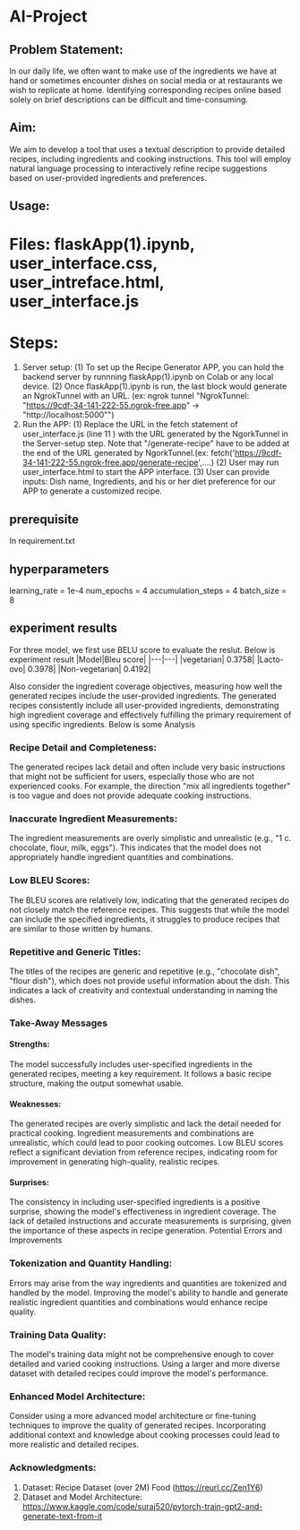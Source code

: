 # AI-Project

## Problem Statement: 
In our daily life, we often want to make use of the ingredients we have at hand or sometimes encounter dishes on social media or at restaurants we wish to replicate at home. Identifying corresponding recipes online based solely on brief descriptions can be difficult and time-consuming.
## Aim:
We aim to develop a tool that uses a textual description to provide detailed recipes, including ingredients and cooking instructions. This tool will employ natural language processing to interactively refine recipe suggestions based on user-provided ingredients and preferences.
## Usage:
# Files: flaskApp(1).ipynb, user_interface.css, user_intreface.html, user_interface.js
# Steps:
1. Server setup:
  (1) To set up the Recipe Generator APP, you can hold the backend server by runnning flaskApp(1).ipynb on Colab or any local device.
  (2) Once flaskApp(1).ipynb is run, the last block would generate an NgrokTunnel with an URL. (ex: ngrok tunnel "NgrokTunnel: "https://9cdf-34-141-222-55.ngrok-free.app" -> "http://localhost:5000"")
2. Run the APP:
  (1) Replace the URL in the fetch statement of user_interface.js (line 11 ) with the URL generated by the NgorkTunnel in the Server-setup step. Note that "/generate-recipe" have to be added at the end of the URL generated by NgorkTunnel.(ex: fetch('https://9cdf-34-141-222-55.ngrok-free.app/generate-recipe',....) 
  (2) User may run user_interface.html to start the APP interface.
  (3) User can provide inputs: Dish name, Ingredients, and his or her diet preference for our APP to generate a customized recipe.

## prerequisite
In requirement.txt
## hyperparameters
learning_rate = 1e-4
num_epochs = 4
accumulation_steps = 4
batch_size = 8

## experiment results
For three model, we first use BELU score to evaluate the reslut. Below is experiment result
|Model|Bleu score|
|---|---|
|vegetarian| 0.3758|
|Lacto-ovo| 0.3978|
|Non-vegetarian| 0.4192|

Also consider the ingredient coverage objectives, measuring how well the generated recipes include the user-provided ingredients. The generated recipes consistently include all user-provided ingredients, demonstrating high ingredient coverage and effectively fulfilling the primary requirement of using specific ingredients. 
Below is some Analysis
### Recipe Detail and Completeness: 
The generated recipes lack detail and often include very basic instructions that might not be sufficient for users, especially those who are not experienced cooks. For example, the direction "mix all ingredients together" is too vague and does not provide adequate cooking instructions. 
### Inaccurate Ingredient Measurements: 
The ingredient measurements are overly simplistic and unrealistic (e.g., "1 c. chocolate, flour, milk, eggs"). This indicates that the model does not appropriately handle ingredient quantities and combinations. 
### Low BLEU Scores: 
The BLEU scores are relatively low, indicating that the generated recipes do not closely match the reference recipes. This suggests that while the model can include the specified ingredients, it struggles to produce recipes that are similar to those written by humans. 
### Repetitive and Generic Titles: 
The titles of the recipes are generic and repetitive (e.g., "chocolate dish", "flour dish"), which does not provide useful information about the dish. This indicates a lack of creativity and contextual understanding in naming the dishes. 
### Take-Away Messages 
#### Strengths: 
The model successfully includes user-specified ingredients in the generated recipes, meeting a key requirement. It follows a basic recipe structure, making the output somewhat usable. 
#### Weaknesses: 
The generated recipes are overly simplistic and lack the detail needed for practical cooking. Ingredient measurements and combinations are unrealistic, which could lead to poor cooking outcomes. Low BLEU scores reflect a significant deviation from reference recipes, indicating room for improvement in generating high-quality, realistic recipes. 
#### Surprises: 
The consistency in including user-specified ingredients is a positive surprise, showing the model's effectiveness in ingredient coverage. The lack of detailed instructions and accurate measurements is surprising, given the importance of these aspects in recipe generation. 
Potential Errors and Improvements 
### Tokenization and Quantity Handling: 
Errors may arise from the way ingredients and quantities are tokenized and handled by the model. Improving the model's ability to handle and generate realistic ingredient quantities and combinations would enhance recipe quality. 
### Training Data Quality: 
The model's training data might not be comprehensive enough to cover detailed and varied cooking instructions. Using a larger and more diverse dataset with detailed recipes could improve the  model's performance. 
### Enhanced Model Architecture: 
Consider using a more advanced model architecture or fine-tuning techniques to improve the quality of generated recipes. Incorporating additional context and knowledge about cooking processes could lead to more realistic and detailed recipes.
### Acknowledgments:
1. Dataset: Recipe Dataset (over 2M) Food (https://reurl.cc/Zen1Y6)
2. Dataset and Model Architecture: https://www.kaggle.com/code/suraj520/pytorch-train-gpt2-and-generate-text-from-it
